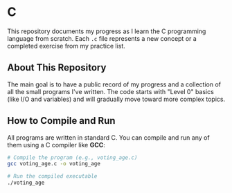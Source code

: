 # C

This repository documents my progress as I learn the C programming language from scratch. Each `.c` file represents a new concept or a completed exercise from my practice list.

## About This Repository

The main goal is to have a public record of my progress and a collection of all the small programs I've written. The code starts with "Level 0" basics (like I/O and variables) and will gradually move toward more complex topics.

## How to Compile and Run

All programs are written in standard C. You can compile and run any of them using a C compiler like **GCC**:

```bash
# Compile the program (e.g., voting_age.c)
gcc voting_age.c -o voting_age

# Run the compiled executable
./voting_age
